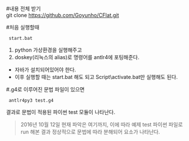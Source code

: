 #내용 전체 받기 </br>
git clone https://github.com/Goyunho/CFlat.git

#처음 실행할때
<pre><code> start.bat </code></pre>
1. python 가상환경을 실행해주고
2. doskey(리눅스의 alias)로 명령어를 antlr4에 포팅해준다.
* 자바가 설치되어있어야 한다.
* 이후 실행할 때는 start.bat 해도 되고 Script\activate.bat만 실행해도 된다.

#.g4로 이루어진 문법 파일이 있으면
<pre><code> antlr4py3 test.g4 </code></pre>
결과로 문법이 적용된 파이썬 test 모듈이 나타난다.

> 2016년 10월 12일 현재 파악은 여기까지,
이에 따라 예제 test 파이썬 파일로 run 해본 결과 정상적으로 문법에 따라 분해되어 요소가 나타난다.
